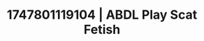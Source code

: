 ---
categories:
- Shibari art
- Erotic oil massage
- Slow strip tease
- Non-binary beauty
- Safe for work
image: /assets/images/1747801119104.jpg
layout: post
seo:
  description: Featured content with high-quality ABDL Play, Scat Fetish. HD images
    available.
  keywords: ABDL Play, Scat Fetish
  og_image: /assets/images/1747801119104.jpg
  schema_type: VisualArtwork
tags:
- '#1747801119104'
- Scat Fetish
- ABDL Play
title: 1747801119104 | ABDL Play Scat Fetish
---